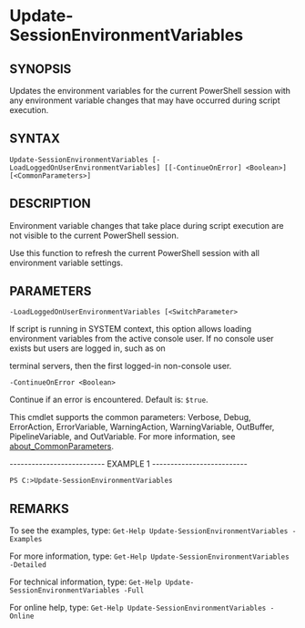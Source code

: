 # Update-SessionEnvironmentVariables

## SYNOPSIS

Updates the environment variables for the current PowerShell session with any environment variable changes that may have occurred during script execution.

## SYNTAX

 `Update-SessionEnvironmentVariables [-LoadLoggedOnUserEnvironmentVariables] [[-ContinueOnError] <Boolean>] [<CommonParameters>]`

## DESCRIPTION

Environment variable changes that take place during script execution are not visible to the current PowerShell session.

Use this function to refresh the current PowerShell session with all environment variable settings.

## PARAMETERS

`-LoadLoggedOnUserEnvironmentVariables [<SwitchParameter>`

If script is running in SYSTEM context, this option allows loading environment variables from the active console user. If no console user exists but users are logged in, such as on

terminal servers, then the first logged-in non-console user.

`-ContinueOnError <Boolean>`

Continue if an error is encountered. Default is: `$true`.

<CommonParameters>

This cmdlet supports the common parameters: Verbose, Debug, ErrorAction, ErrorVariable, WarningAction, WarningVariable, OutBuffer, PipelineVariable, and OutVariable. For more information, see [about_CommonParameters](https:/go.microsoft.com/fwlink/?LinkID=113216).

-------------------------- EXAMPLE 1 --------------------------

`PS C:>Update-SessionEnvironmentVariables`

## REMARKS

To see the examples, type: `Get-Help Update-SessionEnvironmentVariables -Examples`

For more information, type: `Get-Help Update-SessionEnvironmentVariables -Detailed`

For technical information, type: `Get-Help Update-SessionEnvironmentVariables -Full`

For online help, type: `Get-Help Update-SessionEnvironmentVariables -Online`
